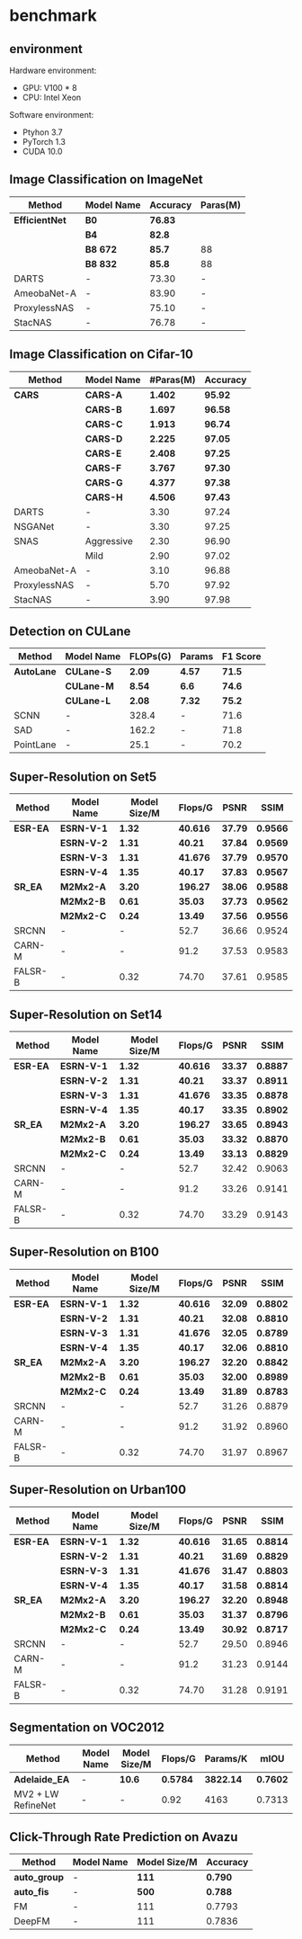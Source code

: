 # benchmark

## environment

Hardware environment:

* GPU: V100 * 8
* CPU: Intel Xeon

Software environment:

* Ptyhon 3.7
* PyTorch 1.3
* CUDA 10.0

## Image Classification on ImageNet

| Method           | Model Name       | Accuracy   | Paras(M) |
| ------------     | ------------     | --------   | -----    |
| **EfficientNet** | **B0**           | **76.83**  |          |
|                  | **B4**           | **82.8**   |          |
|                  | **B8 672**       | **85.7**   |  88      |
|                  | **B8 832**       | **85.8**   |  88      |
| DARTS            | -                | 73.30      | -        |
| AmeobaNet-A      | -                | 83.90      | -        |
| ProxylessNAS     | -                | 75.10      | -        |
| StacNAS          | -                | 76.78      | -        |

## Image Classification on Cifar-10

| Method       | Model Name | #Paras(M) | Accuracy |
| ------------ | ---------- | --------- | -------- |
| **CARS**     | **CARS-A** | **1.402** | **95.92**|
|              | **CARS-B** | **1.697** | **96.58**|
|              | **CARS-C** | **1.913** | **96.74**|
|              | **CARS-D** | **2.225** | **97.05**|
|              | **CARS-E** | **2.408** | **97.25**|
|              | **CARS-F** | **3.767** | **97.30**|
|              | **CARS-G** | **4.377** | **97.38**|
|              | **CARS-H** | **4.506** | **97.43**|
| DARTS        | -          | 3.30      | 97.24    |
| NSGANet      | -          | 3.30      | 97.25    |
| SNAS         | Aggressive | 2.30      | 96.90    |
|              | Mild       | 2.90      | 97.02    |
| AmeobaNet-A  | -          | 3.10      | 96.88    |
| ProxylessNAS | -          | 5.70      | 97.92    |
| StacNAS      | -          | 3.90      | 97.98    |

## Detection on CULane

| Method       | Model Name | FLOPs(G) | Params| F1 Score |
| ------------ | ---------- | --------- | -------- |-------- |
| **AutoLane**  | **CULane-S** | **2.09** | **4.57** | **71.5** |
|               | **CULane-M** | **8.54** | **6.6** | **74.6** |
|               | **CULane-L** | **2.08** | **7.32** | **75.2** |
| SCNN      | - | 328.4 | - | 71.6 |
| SAD       | - | 162.2 | - | 71.8 |
| PointLane | - | 25.1  | - | 70.2 |

## Super-Resolution on Set5

| Method     | Model Name   | Model Size/M | Flops/G    | PSNR      | SSIM       |
| -------    | ----------   | ------------ | -------    | -----     | ------     |
| **ESR-EA** | **ESRN-V-1** | **1.32**     | **40.616** | **37.79** | **0.9566** |
|            | **ESRN-V-2** | **1.31**     | **40.21**  | **37.84** | **0.9569** |
|            | **ESRN-V-3** | **1.31**     | **41.676** | **37.79** | **0.9570** |
|            | **ESRN-V-4** | **1.35**     | **40.17**  | **37.83** | **0.9567** |
| **SR_EA**  | **M2Mx2-A**  | **3.20**     | **196.27** | **38.06** | **0.9588** |
|            | **M2Mx2-B**  | **0.61**     | **35.03**  | **37.73** | **0.9562** |
|            | **M2Mx2-C**  | **0.24**     | **13.49**  | **37.56** | **0.9556** |
| SRCNN      | -            | -            | 52.7       | 36.66     | 0.9524     |
| CARN-M     | -            | -            | 91.2       | 37.53     | 0.9583     |
| FALSR-B    | -            | 0.32         | 74.70      | 37.61     | 0.9585     |

## Super-Resolution on Set14

| Method     | Model Name   | Model Size/M | Flops/G    | PSNR      | SSIM       |
| -------    | ----------   | ------------ | -------    | -----     | ------     |
| **ESR-EA** | **ESRN-V-1** | **1.32**     | **40.616** | **33.37** | **0.8887** |
|            | **ESRN-V-2** | **1.31**     | **40.21**  | **33.37** | **0.8911** |
|            | **ESRN-V-3** | **1.31**     | **41.676** | **33.35** | **0.8878** |
|            | **ESRN-V-4** | **1.35**     | **40.17**  | **33.35** | **0.8902** |
| **SR_EA**  | **M2Mx2-A**  | **3.20**     | **196.27** | **33.65** | **0.8943** |
|            | **M2Mx2-B**  | **0.61**     | **35.03**  | **33.32** | **0.8870** |
|            | **M2Mx2-C**  | **0.24**     | **13.49**  | **33.13** | **0.8829** |
| SRCNN      | -            | -            | 52.7       | 32.42     | 0.9063     |
| CARN-M     | -            | -            | 91.2       | 33.26     | 0.9141     |
| FALSR-B    | -            | 0.32         | 74.70      | 33.29     | 0.9143     |

## Super-Resolution on B100

| Method     | Model Name   | Model Size/M | Flops/G    | PSNR      | SSIM       |
| -------    | ----------   | ------------ | -------    | -----     | ------     |
| **ESR-EA** | **ESRN-V-1** | **1.32**     | **40.616** | **32.09** | **0.8802** |
|            | **ESRN-V-2** | **1.31**     | **40.21**  | **32.08** | **0.8810** |
|            | **ESRN-V-3** | **1.31**     | **41.676** | **32.05** | **0.8789** |
|            | **ESRN-V-4** | **1.35**     | **40.17**  | **32.06** | **0.8810** |
| **SR_EA**  | **M2Mx2-A**  | **3.20**     | **196.27** | **32.20** | **0.8842** |
|            | **M2Mx2-B**  | **0.61**     | **35.03**  | **32.00** | **0.8989** |
|            | **M2Mx2-C**  | **0.24**     | **13.49**  | **31.89** | **0.8783** |
| SRCNN      | -            | -            | 52.7       | 31.26     | 0.8879     |
| CARN-M     | -            | -            | 91.2       | 31.92     | 0.8960     |
| FALSR-B    | -            | 0.32         | 74.70      | 31.97     | 0.8967     |

## Super-Resolution on Urban100

| Method     | Model Name   | Model Size/M | Flops/G    | PSNR      | SSIM       |
| -------    | ----------   | ------------ | -------    | -----     | ------     |
| **ESR-EA** | **ESRN-V-1** | **1.32**     | **40.616** | **31.65** | **0.8814** |
|            | **ESRN-V-2** | **1.31**     | **40.21**  | **31.69** | **0.8829** |
|            | **ESRN-V-3** | **1.31**     | **41.676** | **31.47** | **0.8803** |
|            | **ESRN-V-4** | **1.35**     | **40.17**  | **31.58** | **0.8814** |
| **SR_EA**  | **M2Mx2-A**  | **3.20**     | **196.27** | **32.20** | **0.8948** |
|            | **M2Mx2-B**  | **0.61**     | **35.03**  | **31.37** | **0.8796** |
|            | **M2Mx2-C**  | **0.24**     | **13.49**  | **30.92** | **0.8717** |
| SRCNN      | -            | -            | 52.7       | 29.50     | 0.8946     |
| CARN-M     | -            | -            | 91.2       | 31.23     | 0.9144     |
| FALSR-B    | -            | 0.32         | 74.70      | 31.28     | 0.9191     |

## Segmentation on VOC2012

| Method  | Model Name | Model Size/M | Flops/G | Params/K | mIOU   |
| ------- | ---------- | ------------ | ------- | ------- | ------ |
| **Adelaide_EA** | - | **10.6** | **0.5784** | **3822.14** | **0.7602** |
| MV2 + LW RefineNet | - | - | 0.92 |  4163 | 0.7313 |

## Click-Through Rate Prediction on Avazu

| Method  | Model Name | Model Size/M | Accuracy |
| ------- | ---------- | -------| ------ |
| **auto_group** | - | **111** | **0.790** |
| **auto_fis** | - | **500** | **0.788** |
| FM | - | 111 | 0.7793 |
| DeepFM | - | 111 | 0.7836 |

